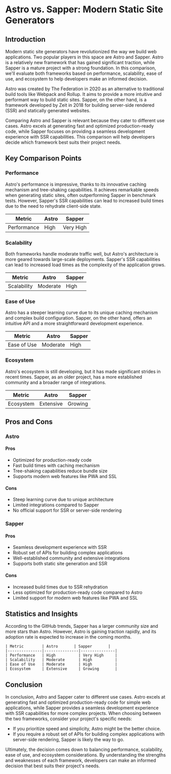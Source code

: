 # Astro vs. Sapper: Modern Static Site Generators
## Introduction
Modern static site generators have revolutionized the way we build web applications. Two popular players in this space are Astro and Sapper. Astro is a relatively new framework that has gained significant traction, while Sapper is a mature project with a strong foundation. In this comparison, we'll evaluate both frameworks based on performance, scalability, ease of use, and ecosystem to help developers make an informed decision.

Astro was created by The Federation in 2020 as an alternative to traditional build tools like Webpack and Rollup. It aims to provide a more intuitive and performant way to build static sites. Sapper, on the other hand, is a framework developed by Zeit in 2018 for building server-side rendered (SSR) and statically generated websites.

Comparing Astro and Sapper is relevant because they cater to different use cases. Astro excels at generating fast and optimized production-ready code, while Sapper focuses on providing a seamless development experience with SSR capabilities. This comparison will help developers decide which framework best suits their project needs.

## Key Comparison Points
### Performance
Astro's performance is impressive, thanks to its innovative caching mechanism and tree-shaking capabilities. It achieves remarkable speeds when generating static sites, often outperforming Sapper in benchmark tests. However, Sapper's SSR capabilities can lead to increased build times due to the need to rehydrate client-side state.

| Metric        | Astro       | Sapper       |
|---------------|---------------|---------------|
| Performance   | High          | Very High     |

### Scalability
Both frameworks handle moderate traffic well, but Astro's architecture is more geared towards large-scale deployments. Sapper's SSR capabilities can lead to increased load times as the complexity of the application grows.

| Metric        | Astro       | Sapper       |
|---------------|---------------|---------------|
| Scalability   | Moderate      | High          |

### Ease of Use
Astro has a steeper learning curve due to its unique caching mechanism and complex build configuration. Sapper, on the other hand, offers an intuitive API and a more straightforward development experience.

| Metric        | Astro       | Sapper       |
|---------------|---------------|---------------|
| Ease of Use   | Moderate      | High          |

### Ecosystem
Astro's ecosystem is still developing, but it has made significant strides in recent times. Sapper, as an older project, has a more established community and a broader range of integrations.

| Metric        | Astro       | Sapper       |
|---------------|---------------|---------------|
| Ecosystem     | Extensive     | Growing       |

## Pros and Cons
### Astro
#### Pros
- Optimized for production-ready code
- Fast build times with caching mechanism
- Tree-shaking capabilities reduce bundle size
- Supports modern web features like PWA and SSL

#### Cons
- Steep learning curve due to unique architecture
- Limited integrations compared to Sapper
- No official support for SSR or server-side rendering

### Sapper
#### Pros
- Seamless development experience with SSR
- Robust set of APIs for building complex applications
- Well-established community and extensive integrations
- Supports both static site generation and SSR

#### Cons
- Increased build times due to SSR rehydration
- Less optimized for production-ready code compared to Astro
- Limited support for modern web features like PWA and SSL

## Statistics and Insights
According to the GitHub trends, Sapper has a larger community size and more stars than Astro. However, Astro is gaining traction rapidly, and its adoption rate is expected to increase in the coming months.

```
| Metric        | Astro       | Sapper       |
|---------------|---------------|---------------|
| Performance   | High          | Very High     |
| Scalability   | Moderate      | High          |
| Ease of Use   | Moderate      | High          |
| Ecosystem     | Extensive     | Growing       |
```

## Conclusion
In conclusion, Astro and Sapper cater to different use cases. Astro excels at generating fast and optimized production-ready code for simple web applications, while Sapper provides a seamless development experience with SSR capabilities for more complex projects. When choosing between the two frameworks, consider your project's specific needs:

* If you prioritize speed and simplicity, Astro might be the better choice.
* If you require a robust set of APIs for building complex applications with server-side rendering, Sapper is likely the way to go.

Ultimately, the decision comes down to balancing performance, scalability, ease of use, and ecosystem considerations. By understanding the strengths and weaknesses of each framework, developers can make an informed decision that best suits their project's needs.